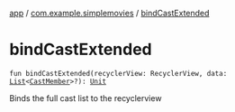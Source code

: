 [app](../index.md) / [com.example.simplemovies](index.md) / [bindCastExtended](./bind-cast-extended.md)

# bindCastExtended

`fun bindCastExtended(recyclerView: RecyclerView, data: `[`List`](https://kotlinlang.org/api/latest/jvm/stdlib/kotlin.collections/-list/index.html)`<`[`CastMember`](../com.example.simplemovies.domain/-cast-member/index.md)`>?): `[`Unit`](https://kotlinlang.org/api/latest/jvm/stdlib/kotlin/-unit/index.html)

Binds the full cast list to the recyclerview

